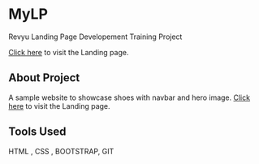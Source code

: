 # MyLP

Revyu Landing Page Developement Training Project

<a href="https://Aparna106.github.io/MyLP/"> Click here</a> to visit the Landing page.

## About Project

A sample website to showcase shoes with navbar and hero image. <a href="https://Aparna106.github.io/MyLP/"> Click here</a> to visit the Landing page.

## Tools Used

HTML , CSS , BOOTSTRAP, GIT
